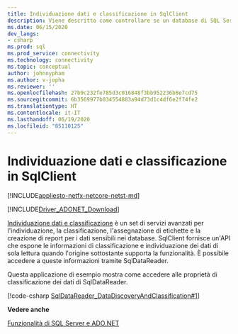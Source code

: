 ```yaml
---
title: Individuazione dati e classificazione in SqlClient
description: Viene descritto come controllare se un database di SQL Server supporta la classificazione dei dati e come accedere alle informazioni di classificazione dei dati tramite un oggetto SqlDataReader.
ms.date: 06/15/2020
dev_langs:
- csharp
ms.prod: sql
ms.prod_service: connectivity
ms.technology: connectivity
ms.topic: conceptual
author: johnnypham
ms.author: v-jopha
ms.reviewer: ''
ms.openlocfilehash: 27b9c232fe785d3c016848f3bb952236b8e7cd75
ms.sourcegitcommit: 6b3569977b034554883a94d73d1c4df6e2f74fe2
ms.translationtype: HT
ms.contentlocale: it-IT
ms.lasthandoff: 06/19/2020
ms.locfileid: "85110125"
---
```

# <a name="data-discovery-and-classification-in-sqlclient"></a>Individuazione dati e classificazione in SqlClient

[!INCLUDE[appliesto-netfx-netcore-netst-md](../../../includes/appliesto-netfx-netcore-netst-md.md)]

[!INCLUDE[Driver_ADONET_Download](../../../includes/driver_adonet_download.md)]

[Individuazione dati e classificazione](https://docs.microsoft.com/sql/relational-databases/security/sql-data-discovery-and-classification?view=sql-server-2017) è un set di servizi avanzati per l'individuazione, la classificazione, l'assegnazione di etichette e la creazione di report per i dati sensibili nei database. SqlClient fornisce un'API che espone le informazioni di classificazione e individuazione dei dati di sola lettura quando l'origine sottostante supporta la funzionalità. È possibile accedere a queste informazioni tramite SqlDataReader.

Questa applicazione di esempio mostra come accedere alle proprietà di classificazione dei dati di SqlDataReader.

[!code-csharp [SqlDataReader_DataDiscoveryAndClassification#1](~/../sqlclient/doc/samples/SqlDataReader_DataDiscoveryAndClassification.cs#1)]

**Vedere anche**  

 [Funzionalità di SQL Server e ADO.NET](sql-server-features-adonet.md)   
